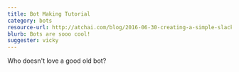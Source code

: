 ```yaml
---
title: Bot Making Tutorial
category: bots
resource-url: http://atchai.com/blog/2016-06-30-creating-a-simple-slack-bot/
blurb: Bots are sooo cool!
suggester: vicky
---
```


Who doesn't love a good old bot?
